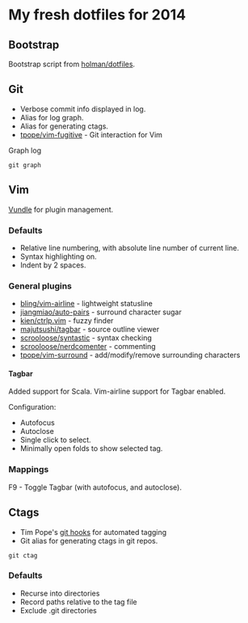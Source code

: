 # My fresh dotfiles for 2014

## Bootstrap
Bootstrap script from [holman/dotfiles](https://github.com/holman/dotfiles).

## Git
* Verbose commit info displayed in log.
* Alias for log graph.
* Alias for generating ctags.
* [tpope/vim-fugitive](https://github.com/tpope/vim-fugitive) - Git interaction for Vim

Graph log
```shell
git graph
```  

## Vim
[Vundle](https://github.com/gmarik/Vundle) for plugin management.

### Defaults
* Relative line numbering, with absolute line number of current line.  
* Syntax highlighting on.  
* Indent by 2 spaces.

### General plugins
* [bling/vim-airline](https://github.com/bling/vim-airline) - lightweight statusline
* [jiangmiao/auto-pairs](https://github.com/jiangmiao/auto-pairs) - surround character sugar
* [kien/ctrlp.vim](https://github.com/kien/ctrlp.vim) - fuzzy finder
* [majutsushi/tagbar](http://majutsushi.github.io/tagbar/) - source outline viewer
* [scrooloose/syntastic](https://github.com/scrooloose/syntastic) - syntax checking
* [scrooloose/nerdcomenter](https://github.com/scrooloose/nerdcommenter) - commenting
* [tpope/vim-surround](https://github.com/tpope/vim-surround) - add/modify/remove surrounding characters

#### Tagbar
Added support for Scala.
Vim-airline support for Tagbar enabled.

Configuration:
* Autofocus
* Autoclose
* Single click to select.
* Minimally open folds to show selected tag.

### Mappings
F9 - Toggle Tagbar (with autofocus, and autoclose).

## Ctags
* Tim Pope's [git hooks](http://tbaggery.com/2011/08/08/effortless-ctags-with-git.html) for automated tagging
* Git alias for generating ctags in git repos.

```shell
git ctag
```

### Defaults
* Recurse into directories
* Record paths relative to the tag file
* Exclude .git directories
